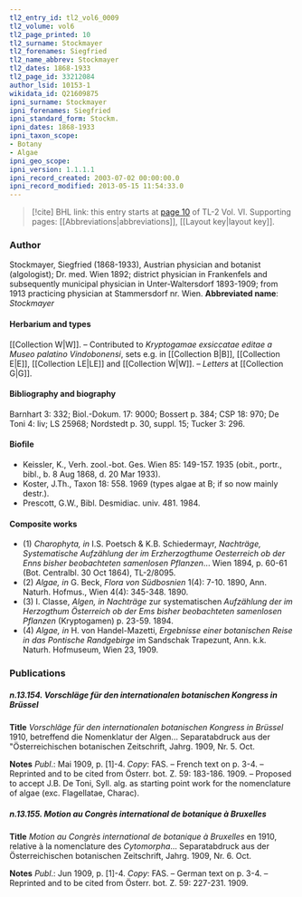 ```yaml
---
tl2_entry_id: tl2_vol6_0009
tl2_volume: vol6
tl2_page_printed: 10
tl2_surname: Stockmayer
tl2_forenames: Siegfried
tl2_name_abbrev: Stockmayer
tl2_dates: 1868-1933
tl2_page_id: 33212084
author_lsid: 10153-1
wikidata_id: Q21609875
ipni_surname: Stockmayer
ipni_forenames: Siegfried
ipni_standard_form: Stockm.
ipni_dates: 1868-1933
ipni_taxon_scope: 
- Botany
- Algae
ipni_geo_scope: 
ipni_version: 1.1.1.1
ipni_record_created: 2003-07-02 00:00:00.0
ipni_record_modified: 2013-05-15 11:54:33.0
---
```



> [!cite] BHL link: this entry starts at [page 10](https://www.biodiversitylibrary.org/page/33212084) of TL-2 Vol. VI.
> Supporting pages: [[Abbreviations|abbreviations]], [[Layout key|layout key]].

### Author

Stockmayer, Siegfried (1868-1933), Austrian physician and botanist (algologist); Dr. med. Wien 1892; district physician in Frankenfels and subsequently municipal physician in Unter-Waltersdorf 1893-1909; from 1913 practicing physician at Stammersdorf nr. Wien. 
**Abbreviated name**: *Stockmayer*

#### Herbarium and types

[[Collection W|W]]. – Contributed to *Kryptogamae exsiccatae editae a Museo palatino Vindobonensi*, sets e.g. in [[Collection B|B]], [[Collection E|E]], [[Collection LE|LE]] and [[Collection W|W]]. – *Letters* at [[Collection G|G]].

#### Bibliography and biography

Barnhart 3: 332; Biol.-Dokum. 17: 9000; Bossert p. 384; CSP 18: 970; De Toni 4: liv; LS 25968; Nordstedt p. 30, suppl. 15; Tucker 3: 296.

#### Biofile

- Keissler, K., Verh. zool.-bot. Ges. Wien 85: 149-157. 1935 (obit., portr., bibl., b. 8 Aug 1868, d. 20 Mar 1933).
- Koster, J.Th., Taxon 18: 558. 1969 (types algae at B; if so now mainly destr.).
- Prescott, G.W., Bibl. Desmidiac. univ. 481. 1984.

#### Composite works

- (1) *Charophyta, in* I.S. Poetsch & K.B. Schiedermayr, *Nachträge, Systematische Aufzählung der im Erzherzogthume Oesterreich ob der Enns bisher beobachteten samenlosen Pflanzen*... Wien 1894, p. 60-61 (Bot. Centralbl. 30 Oct 1864), TL-2/8095.
- (2) *Algae, in* G. Beck, *Flora von Südbosnien* 1(4): 7-10. 1890, Ann. Naturh. Hofmus., Wien 4(4): 345-348. 1890.
- (3) I. Classe, *Algen, in Nachträge* zur systematischen *Aufzählung der im Herzogthum Österreich ob der Ems bisher beobachteten samenlosen Pflanzen* (Kryptogamen) p. 23-59. 1894.
- (4) *Algae, in* H. von Handel-Mazetti, *Ergebnisse einer botanischen Reise in das Pontische Randgebirge* im Sandschak Trapezunt, Ann. k.k. Naturh. Hofmuseum, Wien 23, 1909.

### Publications

##### n.13.154. Vorschläge für den internationalen botanischen Kongress in Brüssel

**Title**
*Vorschläge für den internationalen botanischen Kongress in Brüssel* 1910, betreffend die Nomenklatur der Algen... Separatabdruck aus der "Österreichischen botanischen Zeitschrift, Jahrg. 1909, Nr. 5. Oct.

**Notes**
*Publ*.: Mai 1909, p. \[1\]-4. *Copy*: FAS. – French text on p. 3-4. – Reprinted and to be cited from Österr. bot. Z. 59: 183-186. 1909. – Proposed to accept J.B. De Toni, Syll. alg. as starting point work for the nomenclature of algae (exc. Flagellatae, Charac).

##### n.13.155. Motion au Congrès international de botanique à Bruxelles

**Title**
*Motion au Congrès international de botanique à Bruxelles* en 1910, relative à la nomenclature des *Cytomorpha*... Separatabdruck aus der Österreichischen botanischen Zeitschrift, Jahrg. 1909, Nr. 6. Oct.

**Notes**
*Publ*.: Jun 1909, p. \[1\]-4. *Copy*: FAS. – German text on p. 3-4. – Reprinted and to be cited from Österr. bot. Z. 59: 227-231. 1909.

